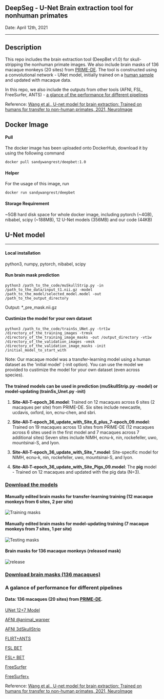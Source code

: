 ## DeepSeg - U-Net Brain extraction tool for nonhuman primates

Date: April 12th, 2021

----
## Description
This repo includes the brain extraction tool (DeepBet v1.0) for skull-stripping the nonhuman primate images. We also include brain masks of 136 macaque monkeys (20 sites) from [PRIME-DE](http://fcon_1000.projects.nitrc.org/indi/indiPRIME.html). The tool is constructed using a convolutional network - UNet model, initially trained on a [human sample](https://academic.oup.com/gigascience/article/5/1/s13742-016-0150-5/2737425) and updated with macaque data. 

In this repo, we also include the outputs from other tools (AFNI, FSL, FreeSurfer, ANTS) - [a glance of the performance for different pipelines](#A-galance-of-performance-for-different-pipelines)

Reference: [Wang et al., U-net model for brain extraction: Trained on humans for transfer to non-human primates, 2021, NeuroImage](https://www.sciencedirect.com/science/article/pii/S1053811921002780)

## Docker Image
#### Pull
The docker image has been uploaded onto DockerHub, download it by using the following command
```
docker pull sandywangrest/deepbet:1.0
```

#### Helper
For the usage of this image, run
```
docker run sandywangrest/deepbet
```

#### Storage Requirement
~5GB hard disk space for whole docker image, including pytorch (~4GB), nibabel, scipy (~188MB), 12 U-Net models (356MB) and our code (44KB)

## U-Net model
----
#### Local installation 

python3, numpy, pytorch, nibabel, scipy

#### Run brain mask prediction 
```
python3 /path_to_the_code/muSkullStrip.py -in /path_to_the_data/input_t1.nii.gz -model /path_to_the_model/selected_model.model -out /path_to_the_output_directory
```
Output: *_pre_mask.nii.gz

#### Custimize the model for your own dataset 
```
python3 /path_to_the_code/trainSs_UNet.py -trt1w /directory_of_the_training_images -trmsk /directory_of_the_training_image_masks -out /output_directory -vt1w /directory_of_the_validation_images -vmsk /directory_of_the_validation_image_masks -init /initial_model_to_start_with
```
Note: Our macaque model was a transfer-learning model using a human dataset as the 'initial model' (-init option). You can use the model we provided to custimize the model for your own dataset (even across species). 


#### The trained models can be used in prediction (**muSkullStrip.py -model**) or model-updating (**trainSs_Unet.py -init**)
1. **Site-All-T-epoch_36.model**: Trained on 12 macaques across 6 sites (2 macaques per site) from PRIME-DE. Six sites include newcastle, ucdavis, oxford, ion, ecnu-chen, and sbri.

2. **Site-All-T-epoch_36_update_with_Site_6_plus_7-epoch_09.model**: Trained on 19 macaques across 13 sites from PRIME-DE (12 macaques across 6 sites used in the first model and 7 macaques across 7 additional sites) Seven sites include NIMH, ecnu-k, nin, rockefeller, uwo, mountsinai-S, and lyon.

3. **Site-All-T-epoch_36_update_with_Site_*.model**: Site-specific model for NIMH, ecnu-k, nin, rockefeller, uwo, mountsinai-S, and lyon.

4. **Site-All-T-epoch_36_update_with_Site_Pigs_09.model**: The **pig** model - Trained on 12 macaques and updated with the pig data (N=3).

### [Download the models](https://github.com/HumanBrainED/NHP-BrainExtraction/tree/master/UNet_Model)

#### Manually edited brain masks for transfer-learning training (12 macaque monkeys from 6 sites, 2 per site)
![Training masks](https://github.com/TingsterX/PRIME-DE/blob/master/BrainExtraction/release/1_train12.gif)

#### Manually edited brain masks for model-updating training (7 macaque monkeys from 7 sites, 1 per site)
![Testing masks](https://github.com/TingsterX/PRIME-DE/blob/master/BrainExtraction/release/2_train7.gif)

#### Brain masks for 136 macaque monkeys (released mask)
![release](https://github.com/TingsterX/PRIME-DE/blob/master/BrainExtraction/release/4_release.gif)

### [Download brain masks (136 macaques)](https://github.com/HumanBrainED/NHP-BrainExtraction/blob/master/PRIME-DE_BrainMask/brainmasks/brainmask_T1w_136macaques.tar)

### A galance of performance for different pipelines 
#### Data: 136 macaques (20 sites) from [PRIME-DE](http://fcon_1000.projects.nitrc.org/indi/indiPRIME.html).

[UNet 12+7 Model](https://github.com/HumanBrainED/NHP-BrainExtraction/blob/master/PRIME-DE_BrainMask/vcheck_summary_UNet12%2B7.md)

[AFNI @animal_warper](https://github.com/HumanBrainED/NHP-BrainExtraction/blob/master/PRIME-DE_BrainMask/vcheck_summary_AFNI-animalwarper.md)

[AFNI 3dSkullStrip](https://github.com/HumanBrainED/NHP-BrainExtraction/blob/master/PRIME-DE_BrainMask/vcheck_summary_AFNI-3dSkullStrip.md)

[FLIRT+ANTS](https://github.com/HumanBrainED/NHP-BrainExtraction/blob/master/PRIME-DE_BrainMask/vcheck_summary_FLIRT%2BANTS.md)

[FSL BET](https://github.com/HumanBrainED/NHP-BrainExtraction/blob/master/PRIME-DE_BrainMask/vcheck_summary_FSL.md)

[FSL+ BET](https://github.com/HumanBrainED/NHP-BrainExtraction/blob/master/PRIME-DE_BrainMask/vcheck_summary_FSL+.md)

[FreeSurfer](https://github.com/HumanBrainED/NHP-BrainExtraction/blob/master/PRIME-DE_BrainMask/vcheck_summary_FS.md)

[FreeSurfer+](https://github.com/HumanBrainED/NHP-BrainExtraction/blob/master/PRIME-DE_BrainMask/vcheck_summary_FS+.md)

Reference: [Wang et al., U-net model for brain extraction: Trained on humans for transfer to non-human primates, 2021, NeuroImage](https://www.sciencedirect.com/science/article/pii/S1053811921002780)
